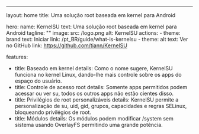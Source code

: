 ---
layout: home
title: Uma solução root baseada em kernel para Android

hero:
  name: KernelSU
  text: Uma solução root baseada em kernel para Android
  tagline: ""
  image:
    src: /logo.png
    alt: KernelSU
  actions:
    - theme: brand
      text: Iniciar
      link: /pt_BR/guide/what-is-kernelsu
    - theme: alt
      text: Ver no GitHub
      link: https://github.com/tiann/KernelSU

features:
  - title: Baseado em kernel
    details: Como o nome sugere, KernelSU funciona no kernel Linux, dando-lhe mais controle sobre os apps do espaço do usuário.
  - title: Controle de acesso root
    details: Somente apps permitidos podem acessar ou ver su, todos os outros apps não estão cientes disso.
  - title: Privilégios de root personalizáveis
    details: KernelSU permite a personalização de su, uid, gid, grupos, capacidades e regras SELinux, bloqueando privilégios de root.
  - title: Módulos
    details: Os módulos podem modificar /system sem sistema usando OverlayFS permitindo uma grande potência.
